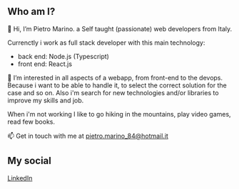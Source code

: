 ## Who am I?

👋 Hi, I’m Pietro Marino. a Self taught (passionate) web developers from Italy.

Currenctly i work as full stack developer with this main technology:
- back end: Node.js (Typescript)
- front end: React.js

👀 I’m interested in all aspects of a webapp, from front-end to the devops. Because i want to be able to handle it, to select the correct solution for the case and so on.
Also i'm search for new technologies and/or libraries to improve my skills and job.

When i'm not working I like to go hiking in the mountains, play video games, read few books.

📫 Get in touch with me at pietro.marino_84@hotmail.it

## My social

[LinkedIn](www.linkedin.com/in/pietro-marino-644a7a12a)
